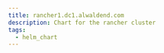 ```yaml
---
title: rancher1.dc1.alwaldend.com
description: Chart for the rancher cluster
tags:
  - helm_chart
---
```

